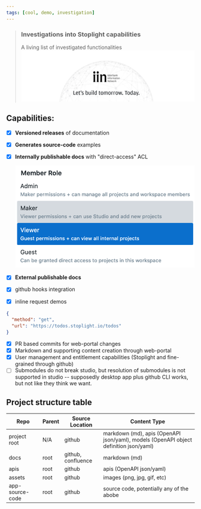 ```yaml
---
tags: [cool, demo, investigation]
---
```


<!-- theme: info -->

> ### Investigations into Stoplight capabilities
>
> A living list of investigated functionalities
![img](../../assets/images/banner_portal.png)

## Capabilities:

- [x] **Versioned releases** of documentation 
- [x] **Generates source-code** examples
- [x] **Internally publishable docs** with "direct-access" ACL

    ![img](../../assets/images/roles.png)
- [x] **External publishable docs**
- [x] github hooks integration
- [x] inline request demos
```json http
{
  "method": "get",
  "url": "https://todos.stoplight.io/todos"
}
```
- [x] PR based commits for web-portal changes
- [X] Markdown and supporting content creation through web-portal
- [x] User management and entitlement capabilities (Stoplight and fine-grained through github)
- [ ] Submodules do not break studio, but resolution of submodules is not supported in studio -- supposedly desktop app plus github CLI works, but not like they think we want. 

## Project structure table

Repo | Parent | Source Location | Content Type
---------|----------|---------|---------
 project root | N/A | github | markdown (md), apis (OpenAPI json/yaml), models (OpenAPI object definition json/yaml)
 docs | root | github, confluence | markdown (md)
 apis | root | github | apis (OpenAPI json/yaml)
 assets | root | github | images (png, jpg, gif, etc)
 app-source-code | root | github | source code, potentially any of the abobe